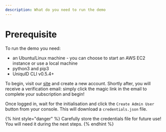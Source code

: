 ```yaml
---
description: What do you need to run the demo
---
```


# Prerequisite

To run the demo you need:

* an Ubuntu/Linux machine - you can choose to start an AWS EC2 instance or use a local machine
* python3 and pip3
* UniquID CLI v0.5.4+

To begin, visit our [site](https://uniquid.com) and create a new account. Shortly after, you will receive a verification email: simply click the magic link in the email to complete your subscription and begin!

Once logged in, wait for the initialisation and click the `Create Admin User` button from your console. This will download a `credentials.json` file.

{% hint style="danger" %}
Carefully store the credentials file for future use! You will need it during the next steps.
{% endhint %}

